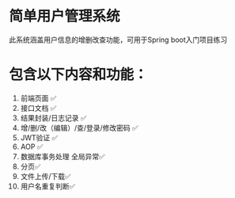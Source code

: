 # 简单用户管理系统
此系统涵盖用户信息的增删改查功能，可用于Spring boot入门项目练习
# 包含以下内容和功能：
1. 前端页面  ✅
2. 接口文档 ✅
3. 结果封装/日志记录 ✅
4. 增/删/改（编辑）/查/登录/修改密码 ✅
5. JWT验证 ✅
6. AOP ✅
7. 数据库事务处理 全局异常✅
8. 分页✅
9. 文件上传/下载✅
10. 用户名重复判断✅
